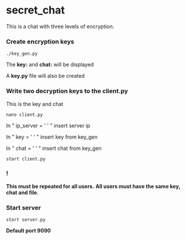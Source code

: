 # secret_chat
This is a chat with three levels of encryption.

### Сreate encryption keys

`./key_gen.py`

The __key:__ and __chat:__ will be displayed

A __key.py__ file will also be created

### Write two decryption keys to the client.py
This is the key and chat

`nano client.py`

In "  ip_server = ' '  " insert server ip

In "  key = ' '  " insert key from key_gen

In "  chat = ' '  " insert chat from key_gen

`start client.py`

### !
__This must be repeated for all users.__
__All users must have the same key, chat and file.__

### Start server

`start server.py`

__Default port 9090__
